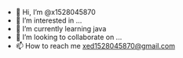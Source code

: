 - 👋 Hi, I’m @x1528045870
- 👀 I’m interested in ...
- 🌱 I’m currently learning java
- 💞️ I’m looking to collaborate on ...
- 📫 How to reach me xed1528045870@gmail.com

<!---
x1528045870/x1528045870 is a ✨ special ✨ repository because its `README.md` (this file) appears on your GitHub profile.
You can click the Preview link to take a look at your changes.
--->
